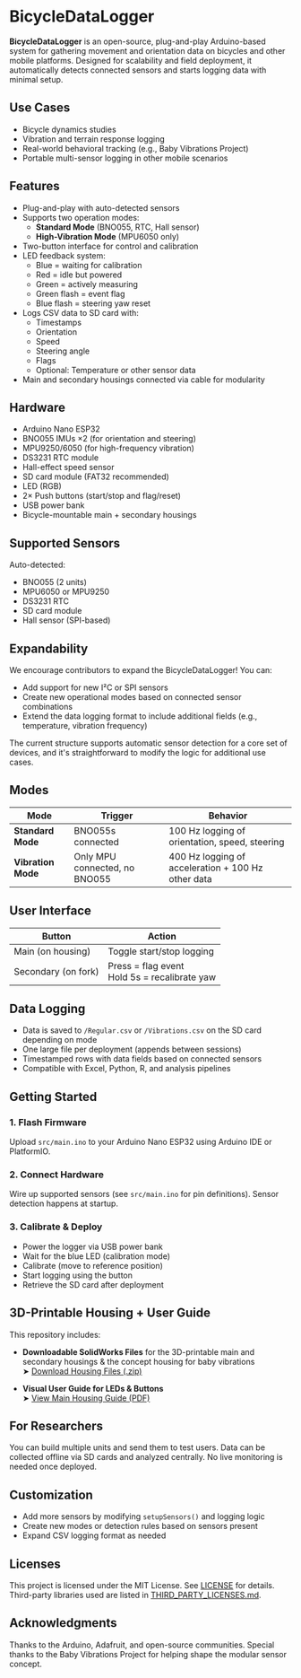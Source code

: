 # BicycleDataLogger

**BicycleDataLogger** is an open-source, plug-and-play Arduino-based system for gathering movement and orientation data on bicycles and other mobile platforms. Designed for scalability and field deployment, it automatically detects connected sensors and starts logging data with minimal setup.


## Use Cases

- Bicycle dynamics studies
- Vibration and terrain response logging
- Real-world behavioral tracking (e.g., Baby Vibrations Project)
- Portable multi-sensor logging in other mobile scenarios

## Features

- Plug-and-play with auto-detected sensors
- Supports two operation modes:
  - **Standard Mode** (BNO055, RTC, Hall sensor)
  - **High-Vibration Mode** (MPU6050 only)
- Two-button interface for control and calibration
- LED feedback system:
  - Blue = waiting for calibration
  - Red = idle but powered
  - Green = actively measuring
  - Green flash = event flag
  - Blue flash = steering yaw reset
- Logs CSV data to SD card with:
  - Timestamps
  - Orientation
  - Speed
  - Steering angle
  - Flags
  - Optional: Temperature or other sensor data
- Main and secondary housings connected via cable for modularity

## Hardware

- Arduino Nano ESP32
- BNO055 IMUs ×2 (for orientation and steering)
- MPU9250/6050 (for high-frequency vibration)
- DS3231 RTC module
- Hall-effect speed sensor
- SD card module (FAT32 recommended)
- LED (RGB)
- 2× Push buttons (start/stop and flag/reset)
- USB power bank
- Bicycle-mountable main + secondary housings

## Supported Sensors

Auto-detected:
- BNO055 (2 units)
- MPU6050 or MPU9250
- DS3231 RTC
- SD card module
- Hall sensor (SPI-based)

## Expandability

We encourage contributors to expand the BicycleDataLogger! You can:

- Add support for new I²C or SPI sensors
- Create new operational modes based on connected sensor combinations
- Extend the data logging format to include additional fields (e.g., temperature, vibration frequency)

The current structure supports automatic sensor detection for a core set of devices, and it's straightforward to modify the logic for additional use cases.

## Modes

| Mode               | Trigger                              | Behavior |
|--------------------|--------------------------------------|----------|
| **Standard Mode**   | BNO055s connected                    | 100 Hz logging of orientation, speed, steering |
| **Vibration Mode**  | Only MPU connected, no BNO055        | 400 Hz logging of acceleration + 100 Hz other data |

## User Interface

| Button             | Action                                             |
|--------------------|----------------------------------------------------|
| Main (on housing)  | Toggle start/stop logging                         |
| Secondary (on fork)| Press = flag event<br>Hold 5s = recalibrate yaw   |

## Data Logging

- Data is saved to `/Regular.csv` or `/Vibrations.csv` on the SD card depending on mode
- One large file per deployment (appends between sessions)
- Timestamped rows with data fields based on connected sensors
- Compatible with Excel, Python, R, and analysis pipelines

## Getting Started

### 1. Flash Firmware

Upload `src/main.ino` to your Arduino Nano ESP32 using Arduino IDE or PlatformIO.

### 2. Connect Hardware

Wire up supported sensors (see `src/main.ino` for pin definitions). Sensor detection happens at startup.

### 3. Calibrate & Deploy

- Power the logger via USB power bank
- Wait for the blue LED (calibration mode)
- Calibrate (move to reference position)
- Start logging using the button
- Retrieve the SD card after deployment


## 3D-Printable Housing + User Guide

This repository includes:

- **Downloadable SolidWorks Files** for the 3D-printable main and secondary housings & the concept housing for baby vibrations  
  ➤ [Download Housing Files (.zip)](./SolidWorks_Housing.zip)

- **Visual User Guide for LEDs & Buttons**  
  ➤ [View Main Housing Guide (PDF)](./DataLoggerQuickGuide.jpg)


## For Researchers

You can build multiple units and send them to test users. Data can be collected offline via SD cards and analyzed centrally. No live monitoring is needed once deployed.

## Customization

- Add more sensors by modifying `setupSensors()` and logging logic
- Create new modes or detection rules based on sensors present
- Expand CSV logging format as needed

## Licenses

This project is licensed under the MIT License. See [LICENSE](./LICENSE) for details.  
Third-party libraries used are listed in [THIRD_PARTY_LICENSES.md](./THIRD_PARTY_LICENSES.md).

## Acknowledgments

Thanks to the Arduino, Adafruit, and open-source communities. Special thanks to the Baby Vibrations Project for helping shape the modular sensor concept.

